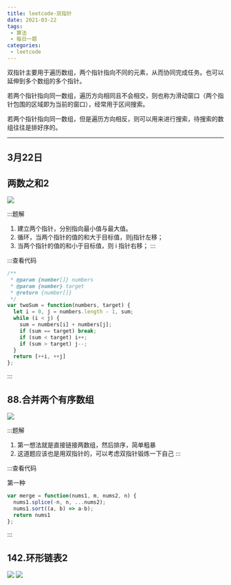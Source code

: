```yaml
---
title: leetcode-双指针
date: 2021-03-22
tags:
 - 算法
 - 每日一题
categories: 
 - leetcode
---
```


双指针主要用于遍历数组，两个指针指向不同的元素，从而协同完成任务。也可以延伸到多个数组的多个指针。

<!-- more -->

若两个指针指向同一数组，遍历方向相同且不会相交，则也称为滑动窗口（两个指针包围的区域即为当前的窗口），经常用于区间搜索。

若两个指针指向同一数组，但是遍历方向相反，则可以用来进行搜索，待搜索的数组往往是排好序的。

---
3月22日
---

## 两数之和2

![](https://yuji-1258185230.cos.ap-shanghai.myqcloud.com/blog/20210322150021.png)

:::题解
  1. 建立两个指针，分别指向最小值与最大值。
  2. 循环，当两个指针的值的和大于目标值，则j指针左移；
  3. 当两个指针的值的和小于目标值，则 i 指针右移；
:::

:::查看代码

```js
/**
 * @param {number[]} numbers
 * @param {number} target
 * @return {number[]}
 */
var twoSum = function(numbers, target) {
  let i = 0, j = numbers.length - 1, sum;
  while (i < j) {
    sum = numbers[i] + numbers[j];
    if (sum == target) break;
    if (sum < target) i++;
    if (sum > target) j--;
  }
  return [++i, ++j]
};
```
:::

## 88.合并两个有序数组

![](https://yuji-1258185230.cos.ap-shanghai.myqcloud.com/blog/20210322171942.png)

:::题解
  1. 第一想法就是直接链接两数组，然后排序，简单粗暴
  2. 这道题应该也是用双指针的，可以考虑双指针锻炼一下自己
:::

:::查看代码

第一种

```js
var merge = function(nums1, m, nums2, n) {
  nums1.splice(-n, n, ...nums2);
  nums1.sort((a, b) => a-b);
  return nums1
};
```
:::

## 142.环形链表2

![](https://yuji-1258185230.cos.ap-shanghai.myqcloud.com/blog/20210322173922.png)
![](https://yuji-1258185230.cos.ap-shanghai.myqcloud.com/blog/20210322173957.png)


